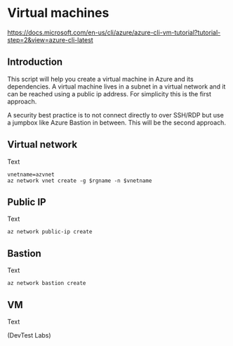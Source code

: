 # Virtual machines

https://docs.microsoft.com/en-us/cli/azure/azure-cli-vm-tutorial?tutorial-step=2&view=azure-cli-latest

## Introduction
This script will help you create a virtual machine in Azure and its dependencies. A virtual machine lives in a subnet in a virtual network and it can be reached using a public ip address. For simplicity this is the first approach.

A security best practice is to not connect directly to over SSH/RDP but use a jumpbox like Azure Bastion in between. This will be the second approach.

## Virtual network
Text

``` 
vnetname=azvnet
az network vnet create -g $rgname -n $vnetname
```

## Public IP
Text

``` az network public-ip create ```

## Bastion
Text

``` az network bastion create ```

## VM
Text

(DevTest Labs)